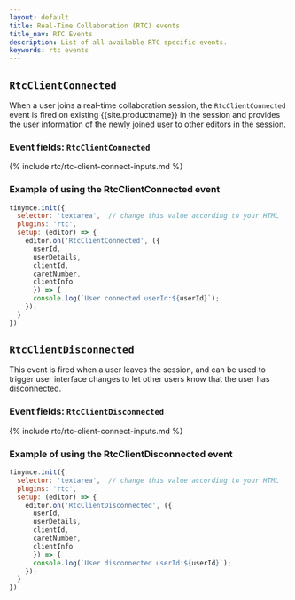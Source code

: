 ```yaml
---
layout: default
title: Real-Time Collaboration (RTC) events
title_nav: RTC Events
description: List of all available RTC specific events.
keywords: rtc events
---
```


## `RtcClientConnected`

When a user joins a real-time collaboration session, the `RtcClientConnected` event is fired on existing {{site.productname}} in the session and provides the user information of the newly joined user to other editors in the session.

### Event fields: `RtcClientConnected`

{% include rtc/rtc-client-connect-inputs.md %}

### Example of using the RtcClientConnected event

```js
tinymce.init({
  selector: 'textarea',  // change this value according to your HTML
  plugins: 'rtc',
  setup: (editor) => {
    editor.on('RtcClientConnected', ({
      userId,
      userDetails,
      clientId,
      caretNumber,
      clientInfo
      }) => {
      console.log(`User connected userId:${userId}`);
    });
  }
})
```

## `RtcClientDisconnected`

This event is fired when a user leaves the session, and can be used to trigger user interface changes to let other users know that the user has disconnected.

### Event fields: `RtcClientDisconnected`

{% include rtc/rtc-client-connect-inputs.md %}

### Example of using the RtcClientDisconnected event

```js
tinymce.init({
  selector: 'textarea',  // change this value according to your HTML
  plugins: 'rtc',
  setup: (editor) => {
    editor.on('RtcClientDisconnected', ({
      userId,
      userDetails,
      clientId,
      caretNumber,
      clientInfo
      }) => {
      console.log(`User disconnected userId:${userId}`);
    });
  }
})
```
